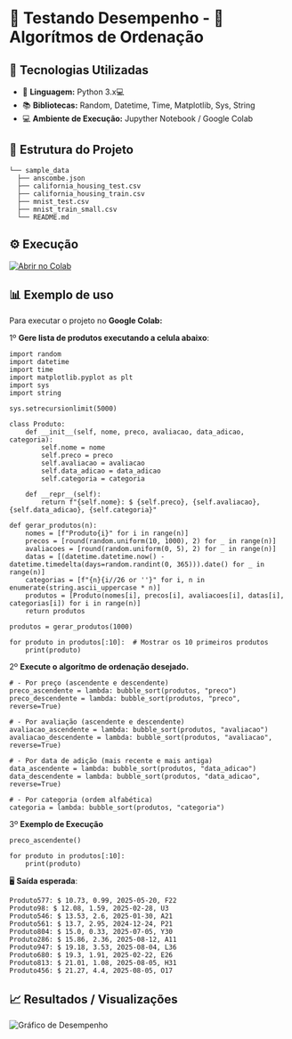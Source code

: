 # 🧪 Testando Desempenho - 🔢 Algorítmos de Ordenação 

## 🚀 Tecnologias Utilizadas
- 🐍 **Linguagem:** Python 3.x💻
- 📚 **Bibliotecas:** Random, Datetime, Time, Matplotlib, Sys, String
- 💻 **Ambiente de Execução:** Jupyther Notebook / Google Colab

## 📂 Estrutura do Projeto
```
└── sample_data 
  ├── anscombe.json 
  ├── california_housing_test.csv 
  ├── california_housing_train.csv 
  ├── mnist_test.csv 
  ├── mnist_train_small.csv 
  └── README.md
```

## ⚙️ Execução
[![Abrir no Colab](https://colab.research.google.com/assets/colab-badge.svg)](https://colab.research.google.com/github/Eduardo-Alg/nocoes_de_ordenacao/blob/main/A4__NO%C3%87%C3%95ES_DE_ORDENA%C3%87%C3%83O.ipynb)

## 📊 Exemplo de uso
Para executar o projeto no **Google Colab:**

1º **Gere lista de produtos executando a celula abaixo**:
```
import random
import datetime
import time
import matplotlib.pyplot as plt
import sys
import string

sys.setrecursionlimit(5000)

class Produto:
    def __init__(self, nome, preco, avaliacao, data_adicao, categoria):
        self.nome = nome
        self.preco = preco
        self.avaliacao = avaliacao
        self.data_adicao = data_adicao
        self.categoria = categoria

    def __repr__(self):
        return f"{self.nome}: $ {self.preco}, {self.avaliacao}, {self.data_adicao}, {self.categoria}"

def gerar_produtos(n):
    nomes = [f"Produto{i}" for i in range(n)]
    precos = [round(random.uniform(10, 1000), 2) for _ in range(n)]
    avaliacoes = [round(random.uniform(0, 5), 2) for _ in range(n)]
    datas = [(datetime.datetime.now() - datetime.timedelta(days=random.randint(0, 365))).date() for _ in range(n)]
    categorias = [f"{n}{i//26 or ''}" for i, n in enumerate(string.ascii_uppercase * n)]
    produtos = [Produto(nomes[i], precos[i], avaliacoes[i], datas[i], categorias[i]) for i in range(n)]
    return produtos

produtos = gerar_produtos(1000)

for produto in produtos[:10]:  # Mostrar os 10 primeiros produtos
    print(produto)

```
2º **Execute o algorítmo de ordenação desejado.**
```
# - Por preço (ascendente e descendente)
preco_ascendente = lambda: bubble_sort(produtos, "preco")
preco_descendente = lambda: bubble_sort(produtos, "preco", reverse=True)

# - Por avaliação (ascendente e descendente)
avaliacao_ascendente = lambda: bubble_sort(produtos, "avaliacao")
avaliacao_descendente = lambda: bubble_sort(produtos, "avaliacao", reverse=True)

# - Por data de adição (mais recente e mais antiga)
data_ascendente = lambda: bubble_sort(produtos, "data_adicao")
data_descendente = lambda: bubble_sort(produtos, "data_adicao", reverse=True)

# - Por categoria (ordem alfabética)
categoria = lambda: bubble_sort(produtos, "categoria")
```
3º **Exemplo de Execução**
```
preco_ascendente()

for produto in produtos[:10]:
    print(produto)
```

🖥️ **Saída esperada**:
```
Produto577: $ 10.73, 0.99, 2025-05-20, F22
Produto98: $ 12.08, 1.59, 2025-02-28, U3
Produto546: $ 13.53, 2.6, 2025-01-30, A21
Produto561: $ 13.7, 2.95, 2024-12-24, P21
Produto804: $ 15.0, 0.33, 2025-07-05, Y30
Produto286: $ 15.86, 2.36, 2025-08-12, A11
Produto947: $ 19.18, 3.53, 2025-08-04, L36
Produto680: $ 19.3, 1.91, 2025-02-22, E26
Produto813: $ 21.01, 1.08, 2025-08-05, H31
Produto456: $ 21.27, 4.4, 2025-08-05, O17
```

## 📈 Resultados / Visualizações

![Gráfico de Desempenho](img/grafico_desempenho.png)

